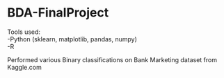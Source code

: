 # BDA-FinalProject

Tools used:  
-Python (sklearn, matplotlib, pandas, numpy)  
-R  

Performed various Binary classifications on Bank Marketing dataset from Kaggle.com


